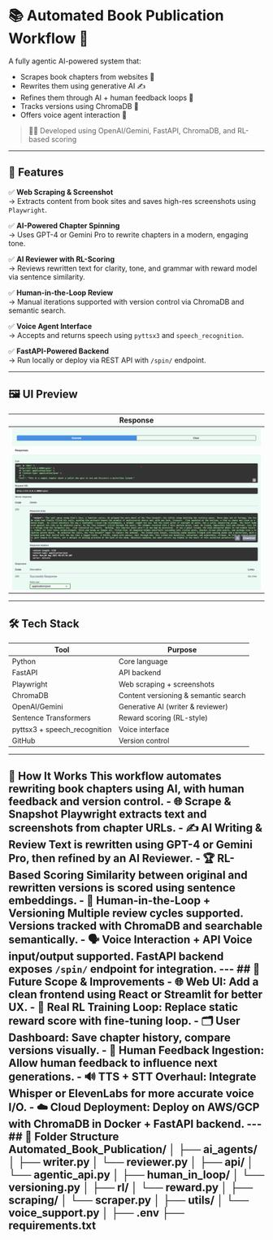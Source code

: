 # 📚 Automated Book Publication Workflow 🚀

A fully agentic AI-powered system that:
- Scrapes book chapters from websites 📖
- Rewrites them using generative AI ✍️
- Refines them through AI + human feedback loops 🧠
- Tracks versions using ChromaDB 🔄
- Offers voice agent interaction 🎤
 
> 👨‍💻 Developed using OpenAI/Gemini, FastAPI, ChromaDB, and RL-based scoring

---

## 🌟 Features

✅ **Web Scraping & Screenshot**  
→ Extracts content from book sites and saves high-res screenshots using `Playwright`.

✅ **AI-Powered Chapter Spinning**  
→ Uses GPT-4 or Gemini Pro to rewrite chapters in a modern, engaging tone.

✅ **AI Reviewer with RL-Scoring**  
→ Reviews rewritten text for clarity, tone, and grammar with reward model via sentence similarity.

✅ **Human-in-the-Loop Review**  
→ Manual iterations supported with version control via ChromaDB and semantic search.

✅ **Voice Agent Interface**  
→ Accepts and returns speech using `pyttsx3` and `speech_recognition`.

✅ **FastAPI-Powered Backend**  
→ Run locally or deploy via REST API with `/spin/` endpoint.

---

## 🖼️ UI Preview

| Response | 
|-----------|
| ![](./1.png) |

---

## 🛠️ Tech Stack
| Tool | Purpose |
|------|---------|
| Python | Core language |
| FastAPI | API backend |
| Playwright | Web scraping + screenshots |
| ChromaDB | Content versioning & semantic search |
| OpenAI/Gemini | Generative AI (writer & reviewer) |
| Sentence Transformers | Reward scoring (RL-style) |
| pyttsx3 + speech_recognition | Voice interface |
| GitHub | Version control |

---

 ## 🔧 How It Works This workflow automates rewriting book chapters using AI, with human feedback and version control. - 🌐 **Scrape & Snapshot** Playwright extracts text and screenshots from chapter URLs. - ✍️ **AI Writing & Review** Text is rewritten using GPT-4 or Gemini Pro, then refined by an AI Reviewer. - 🏆 **RL-Based Scoring** Similarity between original and rewritten versions is scored using sentence embeddings. - 🧠 **Human-in-the-Loop + Versioning** Multiple review cycles supported. Versions tracked with ChromaDB and searchable semantically. - 🗣️ **Voice Interaction + API** Voice input/output supported. FastAPI backend exposes `/spin/` endpoint for integration. --- ## 🌱 Future Scope & Improvements - 🌐 **Web UI**: Add a clean frontend using React or Streamlit for better UX. - 🔁 **Real RL Training Loop**: Replace static reward score with fine-tuning loop. - 🗂️ **User Dashboard**: Save chapter history, compare versions visually. - 🧠 **Human Feedback Ingestion**: Allow human feedback to influence next generations. - 🔊 **TTS + STT Overhaul**: Integrate Whisper or ElevenLabs for more accurate voice I/O. - ☁️ **Cloud Deployment**: Deploy on AWS/GCP with ChromaDB in Docker + FastAPI backend. --- ## 📁 Folder Structure Automated_Book_Publication/ │ ├── ai_agents/ │ ├── writer.py │ └── reviewer.py │ ├── api/ │ └── agentic_api.py │ ├── human_in_loop/ │ └── versioning.py │ ├── rl/ │ └── reward.py │ ├── scraping/ │ └── scraper.py │ ├── utils/ │ └── voice_support.py │ ├── .env ├── requirements.txt
